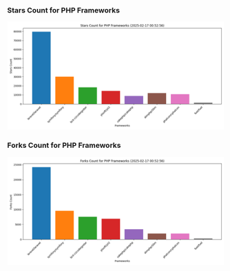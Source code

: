### Stars Count for PHP Frameworks

![Stars Chart](./archive/charts/20250217005256_stars_count.png)

### Forks Count for PHP Frameworks

![Forks Chart](./archive/charts/20250217005256_forks_count.png)

